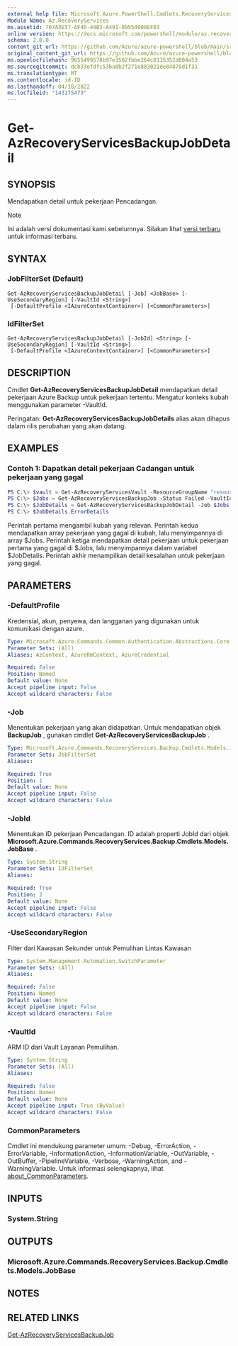 ```yaml
---
external help file: Microsoft.Azure.PowerShell.Cmdlets.RecoveryServices.Backup.dll-Help.xml
Module Name: Az.RecoveryServices
ms.assetid: 707A3E57-AF46-44B3-A491-89554900EF03
online version: https://docs.microsoft.com/powershell/module/az.recoveryservices/get-azrecoveryservicesbackupjobdetail
schema: 2.0.0
content_git_url: https://github.com/Azure/azure-powershell/blob/main/src/RecoveryServices/RecoveryServices/help/Get-AzRecoveryServicesBackupJobDetail.md
original_content_git_url: https://github.com/Azure/azure-powershell/blob/main/src/RecoveryServices/RecoveryServices/help/Get-AzRecoveryServicesBackupJobDetail.md
ms.openlocfilehash: 9655499578b97e3502fbbe264c8115352d004a53
ms.sourcegitcommit: dcb33efdfc53ba0b2f271e883021de84878d1f31
ms.translationtype: MT
ms.contentlocale: id-ID
ms.lasthandoff: 04/18/2022
ms.locfileid: "143175473"
---
```

# Get-AzRecoveryServicesBackupJobDetail

## SYNOPSIS

Mendapatkan detail untuk pekerjaan Pencadangan.

> [!NOTE]
>Ini adalah versi dokumentasi kami sebelumnya. Silakan lihat [versi terbaru](/powershell/module/az.recoveryservices/get-azrecoveryservicesbackupjobdetail) untuk informasi terbaru.

## SYNTAX

### JobFilterSet (Default)
```
Get-AzRecoveryServicesBackupJobDetail [-Job] <JobBase> [-UseSecondaryRegion] [-VaultId <String>]
 [-DefaultProfile <IAzureContextContainer>] [<CommonParameters>]
```

### IdFilterSet
```
Get-AzRecoveryServicesBackupJobDetail [-JobId] <String> [-UseSecondaryRegion] [-VaultId <String>]
 [-DefaultProfile <IAzureContextContainer>] [<CommonParameters>]
```

## DESCRIPTION

Cmdlet **Get-AzRecoveryServicesBackupJobDetail** mendapatkan detail pekerjaan Azure Backup untuk pekerjaan tertentu.
Mengatur konteks kubah menggunakan parameter -VaultId.

Peringatan: **Get-AzRecoveryServicesBackupJobDetails** alias akan dihapus dalam rilis perubahan yang akan datang.

## EXAMPLES

### Contoh 1: Dapatkan detail pekerjaan Cadangan untuk pekerjaan yang gagal

```powershell
PS C:\> $vault = Get-AzRecoveryServicesVault -ResourceGroupName "resourceGroup" -Name "vaultName"
PS C:\> $Jobs = Get-AzRecoveryServicesBackupJob -Status Failed -VaultId $vault.ID
PS C:\> $JobDetails = Get-AzRecoveryServicesBackupJobDetail -Job $Jobs[0] -VaultId $vault.ID
PS C:\> $JobDetails.ErrorDetails
```

Perintah pertama mengambil kubah yang relevan. Perintah kedua mendapatkan array pekerjaan yang gagal di kubah, lalu menyimpannya di array $Jobs.
Perintah ketiga mendapatkan detail pekerjaan untuk pekerjaan pertama yang gagal di $Jobs, lalu menyimpannya dalam variabel $JobDetails.
Perintah akhir menampilkan detail kesalahan untuk pekerjaan yang gagal.

## PARAMETERS

### -DefaultProfile

Kredensial, akun, penyewa, dan langganan yang digunakan untuk komunikasi dengan azure.

```yaml
Type: Microsoft.Azure.Commands.Common.Authentication.Abstractions.Core.IAzureContextContainer
Parameter Sets: (All)
Aliases: AzContext, AzureRmContext, AzureCredential

Required: False
Position: Named
Default value: None
Accept pipeline input: False
Accept wildcard characters: False
```

### -Job

Menentukan pekerjaan yang akan didapatkan.
Untuk mendapatkan objek **BackupJob** , gunakan cmdlet **Get-AzRecoveryServicesBackupJob** .

```yaml
Type: Microsoft.Azure.Commands.RecoveryServices.Backup.Cmdlets.Models.JobBase
Parameter Sets: JobFilterSet
Aliases:

Required: True
Position: 1
Default value: None
Accept pipeline input: False
Accept wildcard characters: False
```

### -JobId

Menentukan ID pekerjaan Pencadangan.
ID adalah properti JobId dari objek **Microsoft.Azure.Commands.RecoveryServices.Backup.Cmdlets.Models.JobBase** .

```yaml
Type: System.String
Parameter Sets: IdFilterSet
Aliases:

Required: True
Position: 2
Default value: None
Accept pipeline input: False
Accept wildcard characters: False
```

### -UseSecondaryRegion
Filter dari Kawasan Sekunder untuk Pemulihan Lintas Kawasan

```yaml
Type: System.Management.Automation.SwitchParameter
Parameter Sets: (All)
Aliases:

Required: False
Position: Named
Default value: None
Accept pipeline input: False
Accept wildcard characters: False
```

### -VaultId

ARM ID dari Vault Layanan Pemulihan.

```yaml
Type: System.String
Parameter Sets: (All)
Aliases:

Required: False
Position: Named
Default value: None
Accept pipeline input: True (ByValue)
Accept wildcard characters: False
```

### CommonParameters
Cmdlet ini mendukung parameter umum: -Debug, -ErrorAction, -ErrorVariable, -InformationAction, -InformationVariable, -OutVariable, -OutBuffer, -PipelineVariable, -Verbose, -WarningAction, and -WarningVariable. Untuk informasi selengkapnya, lihat [about_CommonParameters](http://go.microsoft.com/fwlink/?LinkID=113216).

## INPUTS

### System.String

## OUTPUTS

### Microsoft.Azure.Commands.RecoveryServices.Backup.Cmdlets.Models.JobBase

## NOTES

## RELATED LINKS

[Get-AzRecoveryServicesBackupJob](./Get-AzRecoveryServicesBackupJob.md)
